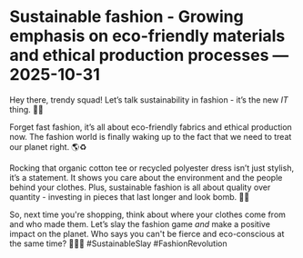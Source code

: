 # Sustainable fashion - Growing emphasis on eco-friendly materials and ethical production processes — 2025-10-31

Hey there, trendy squad! Let’s talk sustainability in fashion - it’s the new *IT* thing. 🌿👗

Forget fast fashion, it’s all about eco-friendly fabrics and ethical production now. The fashion world is finally waking up to the fact that we need to treat our planet right. 🌎♻️

Rocking that organic cotton tee or recycled polyester dress isn’t just stylish, it’s a statement. It shows you care about the environment and the people behind your clothes. Plus, sustainable fashion is all about quality over quantity - investing in pieces that last longer and look bomb. 💚💃

So, next time you're shopping, think about where your clothes come from and who made them. Let’s slay the fashion game *and* make a positive impact on the planet. Who says you can't be fierce and eco-conscious at the same time? 💁‍♀️💫 #SustainableSlay #FashionRevolution
